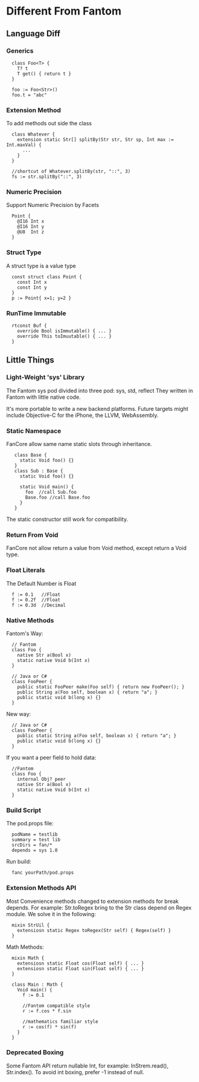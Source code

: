 
# Different From Fantom #

## Language Diff ##

### Generics ###
```
  class Foo<T> {
    T? t
    T get() { return t }
  }

  foo := Foo<Str>()
  foo.t = "abc"
```

### Extension Method ###
To add methods out side the class
```
  class Whatever {
    extension static Str[] splitBy(Str str, Str sp, Int max := Int.maxVal) {
      ...
    }
  }

  //shortcut of Whatever.splitBy(str, "::", 3)
  fs := str.splitBy("::", 3)
```

### Numeric Precision ###
Support Numeric Precision by Facets
```
  Point {
    @I16 Int x
    @I16 Int y
    @U8  Int z
  }
```

### Struct Type ###
A struct type is a value type
```
  const struct class Point {
    const Int x
    const Int y
  }
  p := Point{ x=1; y=2 }
```

### RunTime Immutable ###
```
  rtconst Buf {
    override Bool isImmutable() { ... }
    override This toImuutable() { ... }
  }
```


## Little Things ##

### Light-Weight 'sys' Library ###
The Fantom sys pod divided into three pod: sys, std, reflect
They written in Fantom with little native code.

It's more portable to write a new backend platforms.
Future targets might include Objective-C for the iPhone, the LLVM, WebAssembly.

### Static Namespace ###
FanCore allow same name static slots through inheritance.
```
   class Base {
     static Void foo() {}
   }
   class Sub : Base {
     static Void foo() {}

     static Void main() {
       foo  //call Sub.foo
       Base.foo //call Base.foo
     }
   }
```
The static constructor still work for compatibility.

### Return From Void ###
FanCore not allow return a value from Void method, except return a Void type.

### Float Literals ###
The Default Number is Float
```
  f := 0.1   //Float
  f := 0.2f  //Float
  f := 0.3d  //Decimal
```

### Native Methods ###
Fantom's Way:
```
  // Fantom
  class Foo {
    native Str a(Bool x)
    static native Void b(Int x)
  }

  // Java or C#
  class FooPeer {
    public static FooPeer make(Foo self) { return new FooPeer(); }
    public String a(Foo self, boolean x) { return "a"; }
    public static void b(long x) {}
  }
```
New way:
```
  // Java or C#
  class FooPeer {
    public static String a(Foo self, boolean x) { return "a"; }
    public static void b(long x) {}
  }
```
If you want a peer field to hold data:
```
  //Fantom
  class Foo {
    internal Obj? peer
    native Str a(Bool x)
    static native Void b(Int x)
  }
```

### Build Script ###
The pod.props file:
```
  podName = testlib
  summary = test lib
  srcDirs = fan/*
  depends = sys 1.0
```
Run build:
```
  fanc yourPath/pod.props
```


### Extension Methods API ###
Most Convenience methods changed to extension methods for break depends.
For example: Str.toRegex bring to the Str class depend on Regex module.
We solve it in the following:
```
  mixin StrUil {
    extensiosn static Regex toRegex(Str self) { Regex(self) }
  }
```

Math Methods:
```
  mixin Math {
    extensiosn static Float cos(Float self) { ... }
    extensiosn static Float sin(Float self) { ... }
  }

  class Main : Math {
    Void main() {
      f := 0.1

      //Fantom compatible style
      r := f.cos * f.sin

      //mathematics familiar style
      r := cos(f) * sin(f)
    }
  }
```

### Deprecated Boxing ###
Some Fantom API return nullable Int, for example: InStrem.read(), Str.index().
To avoid int boxing, prefer -1 instead of null.


